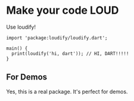 # Make your code LOUD

Use loudify!

    import 'package:loudify/loudify.dart';
    
    main() {
      print(loudify('hi, dart')); // HI, DART!!!!!
    }
    
## For Demos

Yes, this is a real package. It's perfect for demos.